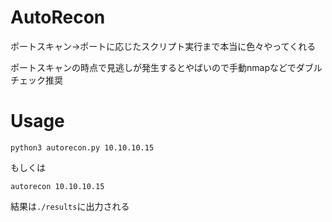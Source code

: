 # AutoRecon
ポートスキャン→ポートに応じたスクリプト実行まで本当に色々やってくれる

ポートスキャンの時点で見逃しが発生するとやばいので手動nmapなどでダブルチェック推奨

# Usage

```
python3 autorecon.py 10.10.10.15
```

もしくは

```
autorecon 10.10.10.15
```

結果は`./results`に出力される
